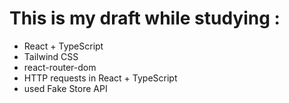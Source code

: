 # This is my draft while studying :

- React + TypeScript
- Tailwind CSS
- react-router-dom
- HTTP requests in React + TypeScript
- used Fake Store API
